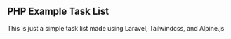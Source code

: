 ## PHP Example Task List

This is just a simple task list made using Laravel, Tailwindcss, and Alpine.js